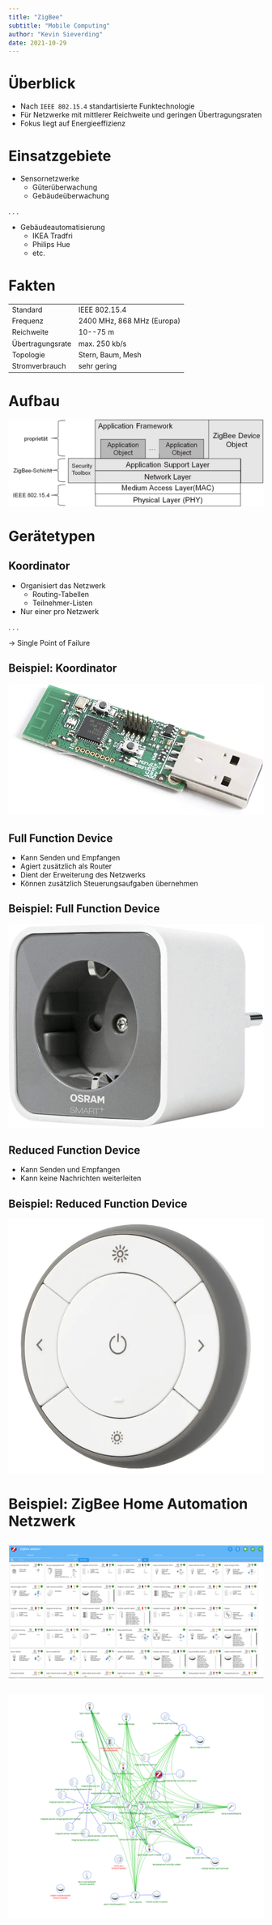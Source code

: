 ```yaml
---
title: "ZigBee"
subtitle: "Mobile Computing"
author: "Kevin Sieverding"
date: 2021-10-29
---
```


# Überblick

- Nach `IEEE 802.15.4` standartisierte Funktechnologie
- Für Netzwerke mit mittlerer Reichweite und geringen Übertragungsraten
- Fokus liegt auf Energieeffizienz

# Einsatzgebiete

- Sensornetzwerke
  - Güterüberwachung
  - Gebäudeüberwachung

. . .

- Gebäudeautomatisierung
  - IKEA Tradfri
  - Philips Hue
  - etc.

# Fakten

|                  |                            |
| ---------------- | -------------------------- |
| Standard         | IEEE 802.15.4              |
| Frequenz         | 2400 MHz, 868 MHz (Europa) |
| Reichweite       | 10--75 m                   |
| Übertragungsrate | max. 250 kb/s              |
| Topologie        | Stern, Baum, Mesh          |
| Stromverbrauch   | sehr gering                |

# Aufbau

<p class="stretch"><img src="img/zigbee-protocol-layers.png" alt="ZigBee Protokoll" /></p>

# Gerätetypen

## Koordinator

- Organisiert das Netzwerk
  - Routing-Tabellen
  - Teilnehmer-Listen
- Nur einer pro Netzwerk

. . .

→ Single Point of Failure

## Beispiel: Koordinator

<p class="stretch"><img src="img/79da51468e6c93728072520fab182c6b.png" alt="ZigBee USB-Stick CC2531" /></p>

## Full Function Device

- Kann Senden und Empfangen
- Agiert zusätzlich als Router
- Dient der Erweiterung des Netzwerks
- Können zusätzlich Steuerungsaufgaben übernehmen

## Beispiel: Full Function Device

<p class="stretch"><img src="img/d8e07541263024fa02c9f7c015efc401.png" alt="OSRAM Smart+ Plug" /></p>

## Reduced Function Device

- Kann Senden und Empfangen
- Kann keine Nachrichten weiterleiten

## Beispiel: Reduced Function Device

<p class="stretch"><img src="img/eed12026a7128609997e4bde24ecc0ce.png" alt="IKEA Tradfri Fernbedienung" /></p>

# Beispiel: ZigBee Home Automation Netzwerk

##

<p class="stretch"><img src="img/zigbee-devices.png" alt="ZigBee Home Automation Devices" /></p>

##

<p class="stretch"><img src="img/zigbee-network.png" alt="ZigBee Home Automation Netzwerk" /></p>
